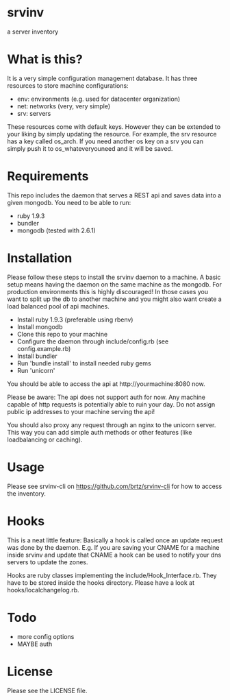 srvinv
==========

a server inventory

What is this?
==========
It is a very simple configuration management database. It has three resources
to store machine configurations:

- env: environments (e.g. used for datacenter organization)
- net: networks (very, very simple)
- srv: servers

These resources come with default keys. However they can be extended to your
liking by simply updating the resource. For example, the srv resource has a
key called os_arch. If you need another os key on a srv you can simply push it
to os_whateveryouneed and it will be saved.

Requirements
==========
This repo includes the daemon that serves a REST api and saves data into a given
mongodb. You need to be able to run:

- ruby 1.9.3
- bundler
- mongodb (tested with 2.6.1)

Installation
==========
Please follow these steps to install the srvinv daemon to a machine. A basic setup
means having the daemon on the same machine as the mongodb. For production environments
this is highly discouraged! In those cases you want to split up the db to another
machine and you might also want create a load balanced pool of api machines.

- Install ruby 1.9.3 (preferable using rbenv)
- Install mongodb
- Clone this repo to your machine
- Configure the daemon through include/config.rb (see config.example.rb)
- Install bundler
- Run 'bundle install' to install needed ruby gems
- Run 'unicorn'

You should be able to access the api at http://yourmachine:8080 now.

Please be aware: The api does not support auth for now. Any machine capable of
http requests is potentially able to ruin your day. Do not assign public
ip addresses to your machine serving the api!

You should also proxy any request through an nginx to the unicorn server. This
way you can add simple auth methods or other features (like loadbalancing or
caching).

Usage
==========
Please see srvinv-cli on https://github.com/brtz/srvinv-cli for how to access
the inventory.

Hooks
==========
This is a neat little feature: Basically a hook is called once an update request
was done by the daemon. E.g. If you are saving your CNAME for a machine inside
srvinv and update that CNAME a hook can be used to notify your dns servers to update
the zones.

Hooks are ruby classes implementing the include/Hook_Interface.rb. They have to
be stored inside the hooks directory.
Please have a look at hooks/localchangelog.rb.

Todo
==========
- more config options
- MAYBE auth

License
==========
Please see the LICENSE file.

